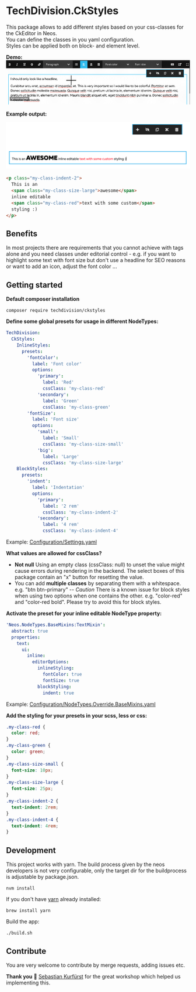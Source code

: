 # TechDivision.CkStyles

This package allows to add different styles based on your css-classes for the CkEditor in Neos.  
You can define the classes in you yaml configuration.  
Styles can be applied both on block- and element level.


**Demo:**
![Applying inline style](Documentation/assets/InlineStyleDemo.gif "Inline style")


**Example output:**

![Example output](Documentation/assets/ExampleOutput.png "Example output")

```html
<p class="my-class-indent-2">
  This is an 
  <span class="my-class-size-large">awesome</span> 
  inline editable 
  <span class="my-class-red">text with some custom</span> 
  styling :)
</p>
```

## Benefits 

In most projects there are requirements that you cannot achieve with tags alone and you need classes under editorial control - 
e.g. if you want to highlight some text with font size but don't use a headline for SEO reasons
or want to add an icon, adjust the font color ... 

## Getting started

**Default composer installation**

```shell
composer require techdivision/ckstyles
```

**Define some global presets for usage in different NodeTypes:**

```yaml
TechDivision:
  CkStyles:
    InlineStyles:
      presets:
        'fontColor':
          label: 'Font color'
          options:
            'primary':
              label: 'Red'
              cssClass: 'my-class-red'
            'secondary':
              label: 'Green'
              cssClass: 'my-class-green'
        'fontSize':
          label: 'Font size'
          options:
            'small':
              label: 'Small'
              cssClass: 'my-class-size-small'
            'big':
              label: 'Large'
              cssClass: 'my-class-size-large'
    BlockStyles:
      presets:
        'indent':
          label: 'Indentation'
          options:
            'primary':
              label: '2 rem'
              cssClass: 'my-class-indent-2'
            'secondary':
              label: '4 rem'
              cssClass: 'my-class-indent-4'
```

Example: [Configuration/Settings.yaml](Configuration/Settings.yaml)


**What values are allowed for cssClass?**
- **Not null** Using an empty class (cssClass: null) to unset the value might cause errors during rendering in the backend. The select boxes of this package contain an "x" button for resetting the value.
- You can add **multiple classes** by separating them with a whitespace. e.g. "btn btn-primary"
-- *Caution* There is a known issue for block styles when using two options when one contains the other. e.g. "color-red" and "color-red bold". Please try to avoid this for block styles. 

**Activate the preset for your inline editable NodeType property:**

```yaml
'Neos.NodeTypes.BaseMixins:TextMixin':
  abstract: true
  properties:
    text:
      ui:
        inline:
          editorOptions:
            inlineStyling:
              fontColor: true
              fontSize: true
            blockStyling:
              indent: true
```

Example: [Configuration/NodeTypes.Override.BaseMixins.yaml](Configuration/NodeTypes.Override.BaseMixins.yaml)

**Add the styling for your presets in your scss, less or css:**

```css
.my-class-red {
  color: red;
}
.my-class-green {
  color: green;
}
.my-class-size-small {
  font-size: 10px;
}
.my-class-size-large {
  font-size: 25px;
}
.my-class-indent-2 {
  text-indent: 2rem;
}
.my-class-indent-4 {
  text-indent: 4rem;
}

```

## Development 
This project works with yarn. The build process given by the neos developers is not very
configurable, only the target dir for the buildprocess is adjustable by 
package.json.

```shell
nvm install
```

If you don't have [yarn](https://yarnpkg.com/lang/en/docs/install/) already installed: 

```shell
brew install yarn
```

Build the app:

```shell
./build.sh
```

## Contribute

You are very welcome to contribute by merge requests, adding issues etc.

**Thank you** 🤝 [Sebastian Kurfürst](https://twitter.com/skurfuerst) for the great workshop which helped us 
implementing this.
